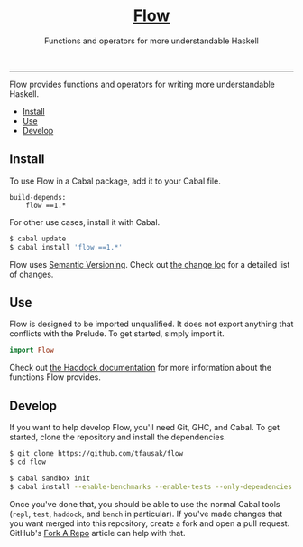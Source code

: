 <h1 align="center">
    <a href="https://github.com/tfausak/flow">
        Flow
    </a>
</h1>

<p align="center">
    Functions and operators for more understandable Haskell
</p>

<p align="center">
    <a href="https://hackage.haskell.org/package/flow"><img alt="" src="https://img.shields.io/hackage/v/flow.svg"></a>
    <a href="https://travis-ci.org/tfausak/flow"><img alt="" src="https://img.shields.io/travis/tfausak/flow/master.svg"></a>
    <a href="http://packdeps.haskellers.com/feed?needle=flow"><img alt="" src="https://img.shields.io/hackage-deps/v/flow.svg"></a>
</p>

<hr>

Flow provides functions and operators for writing more understandable Haskell.

-   [Install](#install)
-   [Use](#use)
-   [Develop](#develop)

## Install

To use Flow in a Cabal package, add it to your Cabal file.

```
build-depends:
    flow ==1.*
```

For other use cases, install it with Cabal.

``` sh
$ cabal update
$ cabal install 'flow ==1.*'
```

Flow uses [Semantic Versioning][]. Check out [the change log][] for a
detailed list of changes.

## Use

Flow is designed to be imported unqualified. It does not export anything
that conflicts with the Prelude. To get started, simply import it.

``` hs
import Flow
```

Check out [the Haddock documentation][] for more information about the
functions Flow provides.

## Develop

If you want to help develop Flow, you'll need Git, GHC, and Cabal. To get
started, clone the repository and install the dependencies.

``` sh
$ git clone https://github.com/tfausak/flow
$ cd flow

$ cabal sandbox init
$ cabal install --enable-benchmarks --enable-tests --only-dependencies
```

Once you've done that, you should be able to use the normal Cabal tools
(`repl`, `test`, `haddock`, and `bench` in particular). If you've made changes
that you want merged into this repository, create a fork and open a pull
request. GitHub's [Fork A Repo][] article can help with that.

[semantic versioning]: http://semver.org/spec/v2.0.0.html
[the change log]: CHANGELOG.md
[the haddock documentation]: https://hackage.haskell.org/package/flow
[fork a repo]: https://help.github.com/articles/fork-a-repo/
